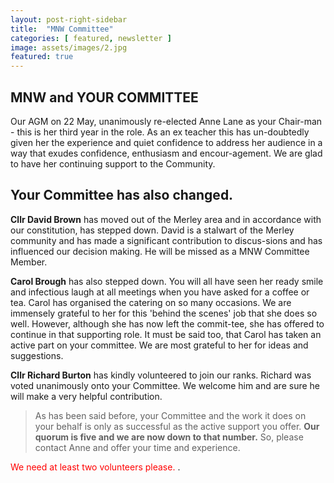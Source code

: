 ```yaml
---
layout: post-right-sidebar
title:  "MNW Committee"
categories: [ featured, newsletter ]
image: assets/images/2.jpg
featured: true
---
```


## MNW and YOUR COMMITTEE 
Our AGM on 22 May, unanimously re-elected Anne Lane as your Chair-man - this is her third year in 
the role. As an ex teacher this has un-doubtedly given her the experience and quiet confidence to 
address her audience in a way that exudes confidence, enthusiasm and encour-agement. We are glad to 
have her continuing support to the Community. 

## Your Committee has also changed. 

**Cllr David Brown** has moved out of the Merley area and in accordance with our constitution, 
has stepped down. David is a stalwart of the Merley community and has made a significant 
contribution to discus-sions and has influenced our decision making. He will be missed as 
a MNW Committee Member.

**Carol Brough** has also stepped down. You will all have seen her ready smile and infectious laugh 
at all meetings when you have asked for a coffee or tea. Carol has organised the catering on so 
many occasions. We are immensely grateful to her for this 'behind the scenes' job that she does 
so well. However, although she has now left the commit-tee, she has offered to continue in that 
supporting role. It must be said too, that Carol has taken an active part on your committee. We are 
most grateful to her for ideas and suggestions. 

**Cllr Richard Burton** has kindly volunteered to join our ranks. Richard was voted unanimously onto 
your Committee. We welcome him and are sure he will make a very helpful contribution. 

>As has been said before, your Committee and the work it does on your behalf is only as successful 
>as the active support you offer. **Our quorum is five and we are now down to that number.** 
>So, please contact Anne and offer your time and experience. 

<span style="color:red"> We need at least two volunteers please. </span>. 
